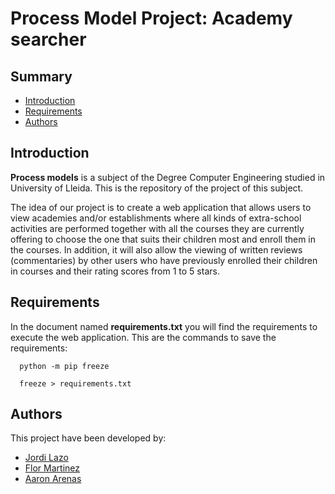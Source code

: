 # Process Model Project: Academy searcher
## Summary
  - [Introduction](#introduction)
  - [Requirements](#requirements)
  - [Authors](#authors)
## Introduction
**Process models** is a subject of the Degree Computer Engineering studied in University of Lleida.
This is the repository of the project of this subject.

The idea of our project is to create a web application that allows users to view academies and/or establishments where all kinds of extra-school activities are performed together with all the courses they are currently offering to choose the one that suits their children most and enroll them in the courses. In addition, it will also allow the viewing of written reviews (commentaries) by other users who have previously enrolled their children in courses and their rating scores from 1 to 5 stars.

## Requirements
In the document named **requirements.txt** you will find the requirements to execute the web application.
This are the commands to save the requirements:
```
  python -m pip freeze
``` 
```
  freeze > requirements.txt
```
## Authors
This project have been developed by:
- [Jordi Lazo](https://github.com/JordiLazo)
- [Flor Martinez](https://github.com/flormartinezm)
- [Aaron Arenas](https://github.com/aaron-at97)
